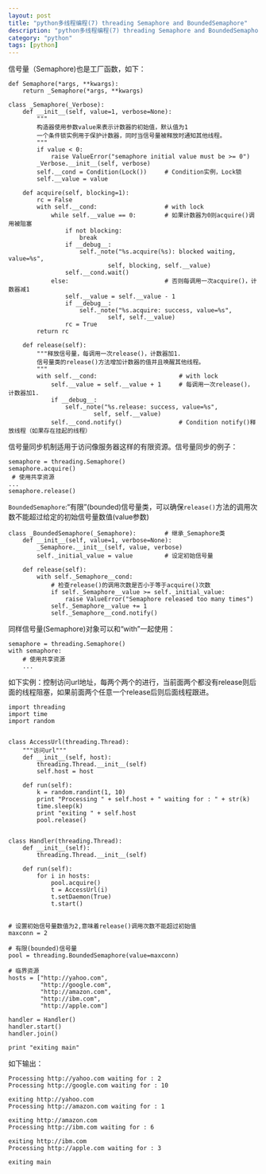 ```yaml
---
layout: post
title: "python多线程编程(7) threading Semaphore and BoundedSemaphore"
description: "python多线程编程(7) threading Semaphore and BoundedSemaphore"
category: "python"
tags: [python]
---
```



信号量（Semaphore)也是工厂函数，如下：

	def Semaphore(*args, **kwargs):
		return _Semaphore(*args, **kwargs)

	class _Semaphore(_Verbose):
		def __init__(self, value=1, verbose=None):
			"""
			构造器使用参数value来表示计数器的初始值，默认值为1
			一个条件锁实例用于保护计数器，同时当信号量被释放时通知其他线程。
			"""
	        if value < 0:
	            raise ValueError("semaphore initial value must be >= 0")
	        _Verbose.__init__(self, verbose)
	        self.__cond = Condition(Lock())		# Condition实例，Lock锁
	        self.__value = value

	    def acquire(self, blocking=1):
	    	rc = False
	        with self.__cond:					# with lock
	            while self.__value == 0:		# 如果计数器为0则acquire()调用被阻塞
	                if not blocking:
	                    break
	                if __debug__:
	                    self._note("%s.acquire(%s): blocked waiting, value=%s",
	                            self, blocking, self.__value)
	                self.__cond.wait()
	            else:							# 否则每调用一次acquire()，计数器减1
	                self.__value = self.__value - 1
	                if __debug__:
	                    self._note("%s.acquire: success, value=%s",
	                            self, self.__value)
	                rc = True
	        return rc

	    def release(self):
	        """释放信号量，每调用一次release()，计数器加1.
	        信号量类的release()方法增加计数器的值并且唤醒其他线程。
	        """
	        with self.__cond:						# with lock
	            self.__value = self.__value + 1 	# 每调用一次release()，计数器加1.
	            if __debug__:
	                self._note("%s.release: success, value=%s",
	                        self, self.__value)
	            self.__cond.notify()				# Condition notify()释放线程（如果存在挂起的线程）

信号量同步机制适用于访问像服务器这样的有限资源。信号量同步的例子：

	semaphore = threading.Semaphore()
	semaphore.acquire()
	 # 使用共享资源
	...
	semaphore.release()


`BoundedSemaphore`:“有限”(bounded)信号量类，可以确保`release()`方法的调用次数不能超过给定的初始信号量数值(value参数)

	class _BoundedSemaphore(_Semaphore):		# 继承_Semaphore类
		def __init__(self, value=1, verbose=None):
        	_Semaphore.__init__(self, value, verbose)
        	self._initial_value = value 		# 设定初始信号量

        def release(self):
        	with self._Semaphore__cond:
        		# 检查release()的调用次数是否小于等于acquire()次数
	            if self._Semaphore__value >= self._initial_value:
	                raise ValueError("Semaphore released too many times")
	            self._Semaphore__value += 1
	            self._Semaphore__cond.notify()

同样信号量(Semaphore)对象可以和“with”一起使用：

	semaphore = threading.Semaphore()
	with semaphore:
  		# 使用共享资源
  		...

如下实例：控制访问url地址，每两个两个的进行，当前面两个都没有release则后面的线程阻塞，如果前面两个任意一个release后则后面线程跟进。

	import threading
	import time
	import random


	class AccessUrl(threading.Thread):
	    """访问url"""
	    def __init__(self, host):
	        threading.Thread.__init__(self)
	        self.host = host

	    def run(self):
	        k = random.randint(1, 10)
	        print "Processing " + self.host + " waiting for : " + str(k)
	        time.sleep(k)
	        print "exiting " + self.host
	        pool.release()


	class Handler(threading.Thread):
	    def __init__(self):
	        threading.Thread.__init__(self)

	    def run(self):
	        for i in hosts:
	            pool.acquire()
	            t = AccessUrl(i)
	            t.setDaemon(True)
	            t.start()


	# 设置初始信号量数值为2,意味着release()调用次数不能超过初始值
	maxconn = 2

	# 有限(bounded)信号量
	pool = threading.BoundedSemaphore(value=maxconn)

	# 临界资源
	hosts = ["http://yahoo.com",
	         "http://google.com",
	         "http://amazon.com",
	         "http://ibm.com",
	         "http://apple.com"]

	handler = Handler()
	handler.start()
	handler.join()

	print "exiting main"


如下输出：

	Processing http://yahoo.com waiting for : 2
	Processing http://google.com waiting for : 10

	exiting http://yahoo.com
	Processing http://amazon.com waiting for : 1

	exiting http://amazon.com
	Processing http://ibm.com waiting for : 6
	
	exiting http://ibm.com
	Processing http://apple.com waiting for : 3
	
	exiting main




